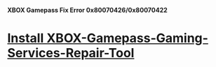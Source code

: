 <b>XBOX Gamepass Fix Error 0x80070426/0x80070422<b/>
<h1><a href="">Install XBOX-Gamepass-Gaming-Services-Repair-Tool</a></h1>
